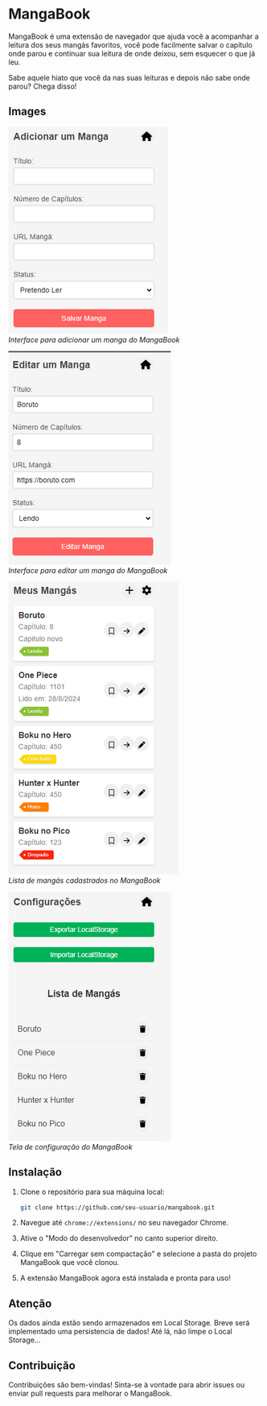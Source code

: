 # MangaBook

MangaBook é uma extensão de navegador que ajuda você a acompanhar a leitura dos seus mangás favoritos, você pode facilmente salvar o capítulo onde parou e continuar sua leitura de onde deixou, sem esquecer o que já leu. 

Sabe aquele hiato que você da nas suas leituras e depois não sabe onde parou? Chega disso! 

## Images

![Novo Mangá](assets/form_add.png) <br>
*Interface para adicionar um manga do MangaBook*

![Editar Mangá](assets/form_edit.png) <br>
*Interface para editar um manga do MangaBook*


![Lista de mangás](assets/lista.png) <br>
*Lista de mangás cadastrados no MangaBook*

![Tela de configuração](assets/configs.png) <br>
*Tela de configuração do MangaBook*

## Instalação

1. Clone o repositório para sua máquina local:

    ```bash
    git clone https://github.com/seu-usuario/mangabook.git
    ```

2. Navegue até `chrome://extensions/` no seu navegador Chrome.

3. Ative o "Modo do desenvolvedor" no canto superior direito.

4. Clique em "Carregar sem compactação" e selecione a pasta do projeto MangaBook que você clonou.

5. A extensão MangaBook agora está instalada e pronta para uso!


## Atenção

Os dados ainda estão sendo armazenados em Local Storage. Breve será implementado uma persistencia de dados! Até lá, não limpe o Local Storage...
 
## Contribuição

Contribuições são bem-vindas! Sinta-se à vontade para abrir issues ou enviar pull requests para melhorar o MangaBook.

